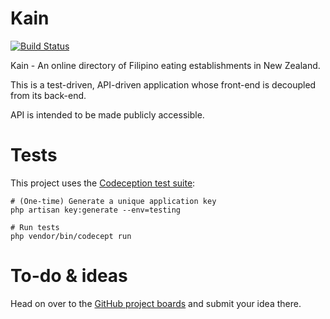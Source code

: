 # Kain

[![Build Status](https://travis-ci.org/jpcaparas/kain.svg?branch=master)](https://travis-ci.org/jpcaparas/kain)

Kain - An online directory of Filipino eating establishments in New Zealand.

This is a test-driven, API-driven application whose front-end is decoupled from its back-end.

API is intended to be made publicly accessible.

# Tests

This project uses the [Codeception test suite](http://codeception.com/):
    
    # (One-time) Generate a unique application key
    php artisan key:generate --env=testing
    
    # Run tests
    php vendor/bin/codecept run
    
# To-do & ideas

Head on over to the [GitHub project boards](https://github.com/jpcaparas/kain/projects) and submit your idea there.

